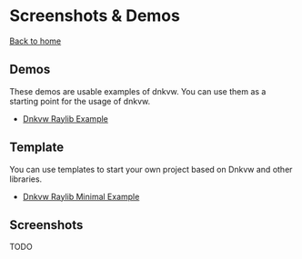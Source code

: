 # Screenshots & Demos
[Back to home](../)

## Demos
These demos are usable examples of dnkvw. You can use them as a starting point for the usage of dnkvw.

* [Dnkvw Raylib Example](https://github.com/DaNiKhan-GbR/Dnkvw-Raylib-Example)

## Template
You can use templates to start your own project based on Dnkvw and other libraries.

* [Dnkvw Raylib Minimal Example](https://github.com/DaNiKhan-GbR/Dnkvw-Raylib-Minimal-Example)

## Screenshots

TODO
